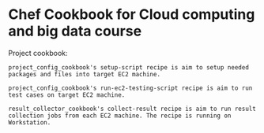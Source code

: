 # Chef Cookbook for Cloud computing and big data course
Project cookbook:

  `project_config_cookbook's setup-script recipe is aim to setup needed packages and files into target EC2 machine.`

  `project_config_cookbook's run-ec2-testing-script recipe is aim to run test cases on target EC2 machine.`
  
  `result_collector_cookbook's collect-result recipe is aim to run result collection jobs from each EC2 machine. The recipe is running on Workstation.`
    
